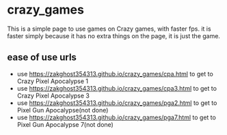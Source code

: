 # crazy_games
  This is a simple page to use games on Crazy games, with faster fps. it is faster simply because it has no extra things on the page, it is just the game.

## ease of use urls
- use https://zakghost354313.github.io/crazy_games/cpa.html to get to Crazy Pixel Apocalypse 1
- use https://zakghost354313.github.io/crazy_games/cpa3.html to get to Crazy Pixel Apocalypse 3
- use https://zakghost354313.github.io/crazy_games/pga2.html to get to Pixel Gun Apocalypse(not done)
- use https://zakghost354313.github.io/crazy_games/pga7.html to get to Pixel Gun Apocalypse 7(not done)
